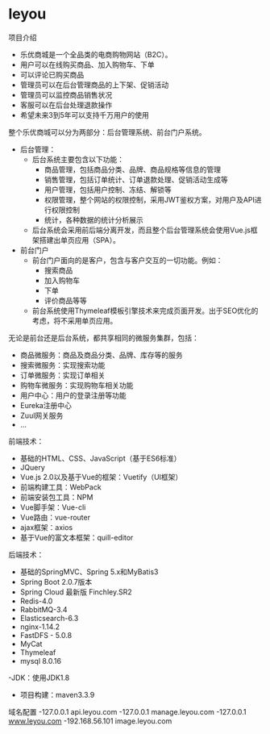 # leyou
项目介绍
- 乐优商城是一个全品类的电商购物网站（B2C）。
- 用户可以在线购买商品、加入购物车、下单
- 可以评论已购买商品
- 管理员可以在后台管理商品的上下架、促销活动
- 管理员可以监控商品销售状况
- 客服可以在后台处理退款操作
- 希望未来3到5年可以支持千万用户的使用

整个乐优商城可以分为两部分：后台管理系统、前台门户系统。
- 后台管理：
  - 后台系统主要包含以下功能：
    - 商品管理，包括商品分类、品牌、商品规格等信息的管理
    - 销售管理，包括订单统计、订单退款处理、促销活动生成等
    - 用户管理，包括用户控制、冻结、解锁等
    - 权限管理，整个网站的权限控制，采用JWT鉴权方案，对用户及API进行权限控制
    - 统计，各种数据的统计分析展示
  - 后台系统会采用前后端分离开发，而且整个后台管理系统会使用Vue.js框架搭建出单页应用（SPA）。
- 前台门户
  - 前台门户面向的是客户，包含与客户交互的一切功能。例如：
    - 搜索商品
    - 加入购物车
    - 下单
    - 评价商品等等
  - 前台系统使用Thymeleaf模板引擎技术来完成页面开发。出于SEO优化的考虑，将不采用单页应用。

无论是前台还是后台系统，都共享相同的微服务集群，包括：
- 商品微服务：商品及商品分类、品牌、库存等的服务
- 搜索微服务：实现搜索功能
- 订单微服务：实现订单相关
- 购物车微服务：实现购物车相关功能
- 用户中心：用户的登录注册等功能
- Eureka注册中心
- Zuul网关服务
- ...

前端技术：
- 基础的HTML、CSS、JavaScript（基于ES6标准）
- JQuery
- Vue.js 2.0以及基于Vue的框架：Vuetify（UI框架）
- 前端构建工具：WebPack
- 前端安装包工具：NPM
- Vue脚手架：Vue-cli
- Vue路由：vue-router
- ajax框架：axios
- 基于Vue的富文本框架：quill-editor 

后端技术：
- 基础的SpringMVC、Spring 5.x和MyBatis3
- Spring Boot 2.0.7版本
- Spring Cloud 最新版 Finchley.SR2
- Redis-4.0 
- RabbitMQ-3.4
- Elasticsearch-6.3
- nginx-1.14.2
- FastDFS - 5.0.8
- MyCat
- Thymeleaf
- mysql 8.0.16

-JDK：使用JDK1.8
- 项目构建：maven3.3.9


域名配置
-127.0.0.1 api.leyou.com
-127.0.0.1 manage.leyou.com
-127.0.0.1 www.leyou.com
-192.168.56.101 image.leyou.com


